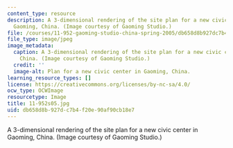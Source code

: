 ```yaml
---
content_type: resource
description: A 3-dimensional rendering of the site plan for a new civic center in
  Gaoming, China. (Image courtesy of Gaoming Studio.)
file: /courses/11-952-gaoming-studio-china-spring-2005/db658d8b927dc7b4f20e90af90cb18e7_11-952s05.jpg
file_type: image/jpeg
image_metadata:
  caption: A 3-dimensional rendering of the site plan for a new civic center in Gaoming,
    China. (Image courtesy of Gaoming Studio.)
  credit: ''
  image-alt: Plan for a new civic center in Gaoming, China.
learning_resource_types: []
license: https://creativecommons.org/licenses/by-nc-sa/4.0/
ocw_type: OCWImage
resourcetype: Image
title: 11-952s05.jpg
uid: db658d8b-927d-c7b4-f20e-90af90cb18e7
---
```

A 3-dimensional rendering of the site plan for a new civic center in Gaoming, China. (Image courtesy of Gaoming Studio.)
